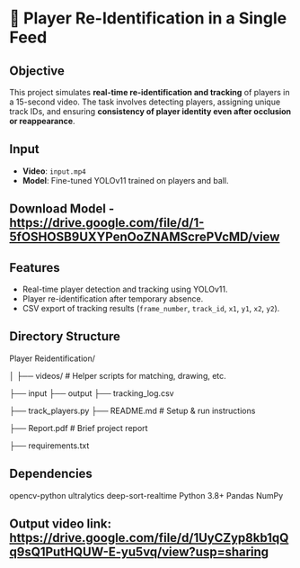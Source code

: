 # 🎯 Player Re-Identification in a Single Feed

## Objective

This project simulates **real-time re-identification and tracking** of players in a 15-second video. The task involves detecting players, assigning unique track IDs, and ensuring **consistency of player identity even after occlusion or reappearance**.


## Input

- **Video**: `input.mp4`
- **Model**: Fine-tuned YOLOv11 trained on players and ball.

## Download Model - https://drive.google.com/file/d/1-5fOSHOSB9UXYPenOoZNAMScrePVcMD/view


## Features

- Real-time player detection and tracking using YOLOv11.
- Player re-identification after temporary absence.
- CSV export of tracking results (`frame_number`, `track_id`, `x1`, `y1`, `x2`, `y2`).

## Directory Structure

Player Reidentification/

│
├── videos/ # Helper scripts for matching, drawing, etc.

   ├── input
   ├── output
   ├── tracking_log.csv
   
├── track_players.py
├── README.md # Setup & run instructions

├── Report.pdf # Brief project report

├── requirements.txt

## Dependencies

opencv-python
ultralytics
deep-sort-realtime
Python 3.8+
Pandas
NumPy

## Output video link: https://drive.google.com/file/d/1UyCZyp8kb1qQq9sQ1PutHQUW-E-yu5vq/view?usp=sharing

